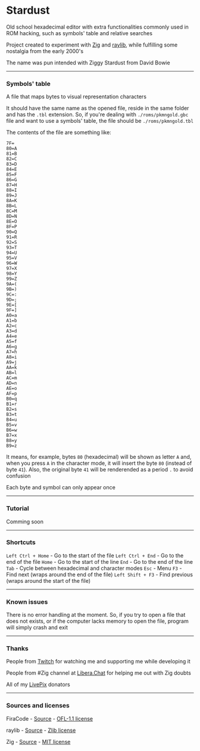 # Stardust

Old school hexadecimal editor with extra functionalities commonly used in ROM hacking, such as symbols' table and relative searches

Project created to experiment with [Zig](https://ziglang.org/) and [raylib](https://www.raylib.com/), while fulfilling some nostalgia from the early 2000's

The name was pun intended with Ziggy Stardust from David Bowie

---

### Symbols' table

A file that maps bytes to visual representation characters

It should have the same name as the opened file, reside in the same folder and has the `.tbl` extension. So, if you're dealing with `./roms/pkmngold.gbc` file and want to use a symbols' table, the file should be `./roms/pkmngold.tbl`

The contents of the file are something like:

```
7F= 
80=A
81=B
82=C
83=D
84=E
85=F
86=G
87=H
88=I
89=J
8A=K
8B=L
8C=M
8D=N
8E=O
8F=P
90=Q
91=R
92=S
93=T
94=U
95=V
96=W
97=X
98=Y
99=Z
9A=(
9B=)
9C=:
9D=;
9E=[
9F=]
A0=a
A1=b
A2=c
A3=d
A4=e
A5=f
A6=g
A7=h
A8=i
A9=j
AA=k
AB=l
AC=m
AD=n
AE=o
AF=p
B0=q
B1=r
B2=s
B3=t
B4=u
B5=v
B6=w
B7=x
B8=y
B9=z
```

It means, for example, bytes `80` (hexadecimal) will be shown as letter `A` and, when you press `A` in the character mode, it will insert the byte `80` (instead of byte `41`). Also, the original byte `41` will be renderended as a period `.` to avoid confusion

Each byte and symbol can only appear once

---

### Tutorial

Comming soon

---

### Shortcuts

`Left Ctrl + Home` - Go to the start of the file
`Left Ctrl + End` - Go to the end of the file
`Home` - Go to the start of the line
`End` - Go to the end of the line
`Tab` - Cycle between hexadecimal and character modes
`Esc` - Menu
`F3` - Find next (wraps around the end of the file)
`Left Shift + F3` - Find previous (wraps around the start of the file)

---

### Known issues

There is no error handling at the moment. So, if you try to open a file that does not exists, or if the computer lacks memory to open the file, program will simply crash and exit

---

### Thanks

People from [Twitch](https://twitch.tv/SultansOfCode) for watching me and supporting me while developing it

People from #Zig channel at [Libera.Chat](https://libera.chat/) for helping me out with Zig doubts

All of my [LivePix](https://livepix.gg/sultansofcode) donators

---

### Sources and licenses

FiraCode - [Source](https://github.com/tonsky/FiraCode) - [OFL-1.1 license](https://github.com/tonsky/FiraCode?tab=OFL-1.1-1-ov-file)

raylib - [Source](https://github.com/raysan5/raylib) - [Zlib license](https://github.com/raysan5/raylib?tab=Zlib-1-ov-file)

Zig - [Source](https://github.com/ziglang/zig) - [MIT license](https://github.com/ziglang/zig?tab=MIT-1-ov-file)
